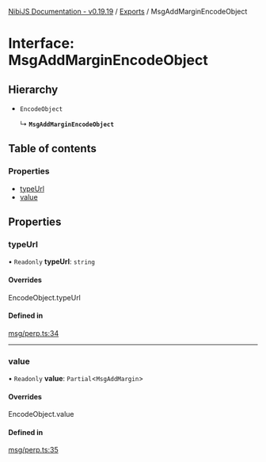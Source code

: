 [NibiJS Documentation - v0.19.19](../intro.md) / [Exports](../modules.md) / MsgAddMarginEncodeObject

# Interface: MsgAddMarginEncodeObject

## Hierarchy

- `EncodeObject`

  ↳ **`MsgAddMarginEncodeObject`**

## Table of contents

### Properties

- [typeUrl](MsgAddMarginEncodeObject.md#typeurl)
- [value](MsgAddMarginEncodeObject.md#value)

## Properties

### typeUrl

• `Readonly` **typeUrl**: `string`

#### Overrides

EncodeObject.typeUrl

#### Defined in

[msg/perp.ts:34](https://github.com/NibiruChain/ts-sdk/blob/f06ff7b1/packages/nibijs/src/msg/perp.ts#L34)

___

### value

• `Readonly` **value**: `Partial`<`MsgAddMargin`\>

#### Overrides

EncodeObject.value

#### Defined in

[msg/perp.ts:35](https://github.com/NibiruChain/ts-sdk/blob/f06ff7b1/packages/nibijs/src/msg/perp.ts#L35)

